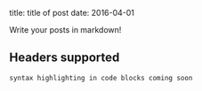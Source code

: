 title: title of post
date: 2016-04-01

Write your posts in markdown!

## Headers supported

```
syntax highlighting in code blocks coming soon
```
